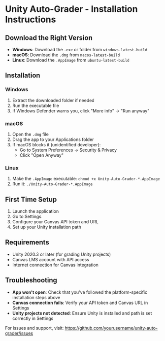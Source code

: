 # Unity Auto-Grader - Installation Instructions

## Download the Right Version

- **Windows**: Download the `.exe` or folder from `windows-latest-build`
- **macOS**: Download the `.dmg` from `macos-latest-build`
- **Linux**: Download the `.AppImage` from `ubuntu-latest-build`

## Installation

### Windows
1. Extract the downloaded folder if needed
2. Run the executable file
3. If Windows Defender warns you, click "More info" → "Run anyway"

### macOS
1. Open the `.dmg` file
2. Drag the app to your Applications folder
3. If macOS blocks it (unidentified developer):
   - Go to System Preferences → Security & Privacy
   - Click "Open Anyway"

### Linux
1. Make the `.AppImage` executable: `chmod +x Unity-Auto-Grader-*.AppImage`
2. Run it: `./Unity-Auto-Grader-*.AppImage`

## First Time Setup

1. Launch the application
2. Go to Settings
3. Configure your Canvas API token and URL
4. Set up your Unity installation path

## Requirements

- Unity 2020.3 or later (for grading Unity projects)
- Canvas LMS account with API access
- Internet connection for Canvas integration

## Troubleshooting

- **App won't open**: Check that you've followed the platform-specific installation steps above
- **Canvas connection fails**: Verify your API token and Canvas URL in Settings
- **Unity projects not detected**: Ensure Unity is installed and path is set correctly in Settings

For issues and support, visit: https://github.com/yourusername/unity-auto-grader/issues
